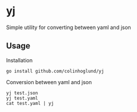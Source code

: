 # yj

Simple utility for converting between yaml and json

## Usage

Installation

    go install github.com/colinhoglund/yj

Conversion between yaml and json

    yj test.json
    yj test.yaml
    cat test.yaml | yj
